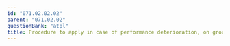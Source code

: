 ```yaml
---
id: "071.02.02.02"
parent: "071.02.02"
questionBank: "atpl"
title: Procedure to apply in case of performance deterioration, on ground/in flight
---
```

